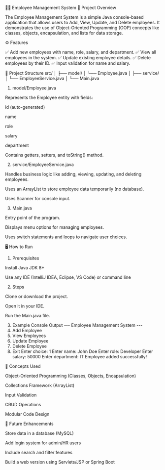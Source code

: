 🧑‍💼 Employee Management System
📘 Project Overview

The Employee Management System is a simple Java console-based application that allows users to Add, View, Update, and Delete employees.
It demonstrates the use of Object-Oriented Programming (OOP) concepts like classes, objects, encapsulation, and lists for data storage.

⚙️ Features

✅ Add new employees with name, role, salary, and department.
✅ View all employees in the system.
✅ Update existing employee details.
✅ Delete employees by their ID.
✅ Input validation for name and salary.

🧩 Project Structure
src/
│
├── model/
│   └── Employee.java
│
├── service/
│   └── EmployeeService.java
│
└── Main.java

1. model/Employee.java

Represents the Employee entity with fields:

id (auto-generated)

name

role

salary

department

Contains getters, setters, and toString() method.

2. service/EmployeeService.java

Handles business logic like adding, viewing, updating, and deleting employees.

Uses an ArrayList<Employee> to store employee data temporarily (no database).

Uses Scanner for console input.

3. Main.java

Entry point of the program.

Displays menu options for managing employees.

Uses switch statements and loops to navigate user choices.

🖥️ How to Run
1. Prerequisites

Install Java JDK 8+

Use any IDE (IntelliJ IDEA, Eclipse, VS Code) or command line

2. Steps

Clone or download the project.

Open it in your IDE.

Run the Main.java file.

3. Example Console Output
--- Employee Management System ---
1. Add Employee
2. View Employees
3. Update Employee
4. Delete Employee
0. Exit
Enter choice: 1
Enter name: John Doe
Enter role: Developer
Enter salary: 50000
Enter department: IT
Employee added successfully!

🧠 Concepts Used

Object-Oriented Programming (Classes, Objects, Encapsulation)

Collections Framework (ArrayList)

Input Validation

CRUD Operations

Modular Code Design

🚀 Future Enhancements

Store data in a database (MySQL)

Add login system for admin/HR users

Include search and filter features

Build a web version using Servlets/JSP or Spring Boot
